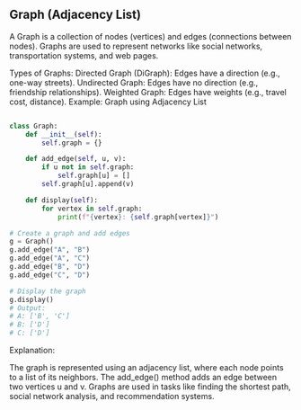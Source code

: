 ## Graph (Adjacency List)

A Graph is a collection of nodes (vertices) and edges (connections between nodes). Graphs are used to represent networks like social networks, transportation systems, and web pages.

Types of Graphs:
Directed Graph (DiGraph): Edges have a direction (e.g., one-way streets).
Undirected Graph: Edges have no direction (e.g., friendship relationships).
Weighted Graph: Edges have weights (e.g., travel cost, distance).
Example: Graph using Adjacency List


```python

class Graph:
    def __init__(self):
        self.graph = {}

    def add_edge(self, u, v):
        if u not in self.graph:
            self.graph[u] = []
        self.graph[u].append(v)

    def display(self):
        for vertex in self.graph:
            print(f"{vertex}: {self.graph[vertex]}")

# Create a graph and add edges
g = Graph()
g.add_edge("A", "B")
g.add_edge("A", "C")
g.add_edge("B", "D")
g.add_edge("C", "D")

# Display the graph
g.display()
# Output:
# A: ['B', 'C']
# B: ['D']
# C: ['D']

```

Explanation:

The graph is represented using an adjacency list, where each node points to a list of its neighbors.
The add_edge() method adds an edge between two vertices u and v.
Graphs are used in tasks like finding the shortest path, social network analysis, and recommendation systems.
